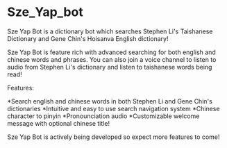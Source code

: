# Sze_Yap_bot

Sze Yap Bot is a dictionary bot which searches Stephen Li's Taishanese Dictionary and Gene Chin's Hoisanva English dictionary! 

Sze Yap Bot is feature rich with advanced searching for both english and chinese words and phrases. 
You can also join a voice channel to listen to audio from Stephen Li's dictionary and listen to taishanese words being read!

Features:

*Search english and chinese words in both Stephen Li and Gene Chin's dictionaries
*Intuitive and easy to use search navigation system
*Chinese character to pinyin
*Pronounciation audio
*Customizable welcome message with optional chinese title!

Sze Yap Bot is actively being developed so expect more features to come!
